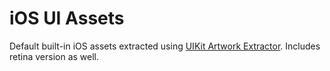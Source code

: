 # iOS UI Assets #
Default built-in iOS assets extracted using [UIKit Artwork Extractor](https://github.com/0xced/UIKit-Artwork-Extractor "Github Link"). Includes retina version as well.